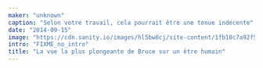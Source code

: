 ```yaml
---
maker: "unknown"
caption: "Selon votre travail, cela pourrait être une tenue indécente"
date: "2014-09-15"
image: "https://cdn.sanity.io/images/hl5bw8cj/site-content/1fb10c7a92f51c9184a5e9f9476ec836794a68d5-1920x1020.jpg"
intro: "FIXME_no_intro"
title: "La vue la plus plongeante de Bruce sur un être humain"
---
```


